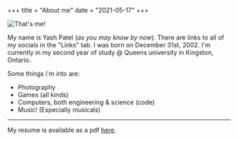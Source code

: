 +++
title = "About me"
date = "2021-05-17"
+++

![That's me!](/about.jpg)

My name is Yash Patel (*as you may know by now*). There are links to all of my socials in the "Links" tab. I was born on December 31st, 2002. I'm currently in my second year of study @ Queens university in Kingston, Ontario.

Some things i'm into are:

- Photography
- Games (all kinds)
- Computers, both engineering & science (code)
- Music! (Especially musicals)
---

My resume is available as a pdf [here](other/YashPatelResume.pdf).
